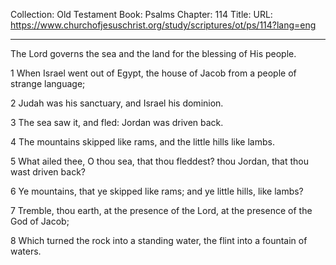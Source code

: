 Collection: Old Testament
Book: Psalms
Chapter: 114
Title: 
URL: https://www.churchofjesuschrist.org/study/scriptures/ot/ps/114?lang=eng

---

The Lord governs the sea and the land for the blessing of His people.

1 When Israel went out of Egypt, the house of Jacob from a people of strange language;

2 Judah was his sanctuary, and Israel his dominion.

3 The sea saw it, and fled: Jordan was driven back.

4 The mountains skipped like rams, and the little hills like lambs.

5 What ailed thee, O thou sea, that thou fleddest? thou Jordan, that thou wast driven back?

6 Ye mountains, that ye skipped like rams; and ye little hills, like lambs?

7 Tremble, thou earth, at the presence of the Lord, at the presence of the God of Jacob;

8 Which turned the rock into a standing water, the flint into a fountain of waters.
